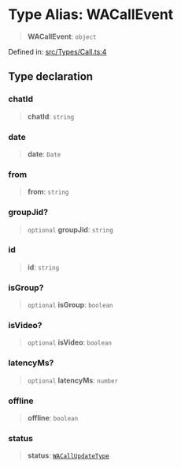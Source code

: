 # Type Alias: WACallEvent

> **WACallEvent**: `object`

Defined in: [src/Types/Call.ts:4](https://github.com/WhiskeySockets/Baileys/blob/2fdabb7f387029b680a2c5e056c7022c25b0f110/src/Types/Call.ts#L4)

## Type declaration

### chatId

> **chatId**: `string`

### date

> **date**: `Date`

### from

> **from**: `string`

### groupJid?

> `optional` **groupJid**: `string`

### id

> **id**: `string`

### isGroup?

> `optional` **isGroup**: `boolean`

### isVideo?

> `optional` **isVideo**: `boolean`

### latencyMs?

> `optional` **latencyMs**: `number`

### offline

> **offline**: `boolean`

### status

> **status**: [`WACallUpdateType`](WACallUpdateType.md)
